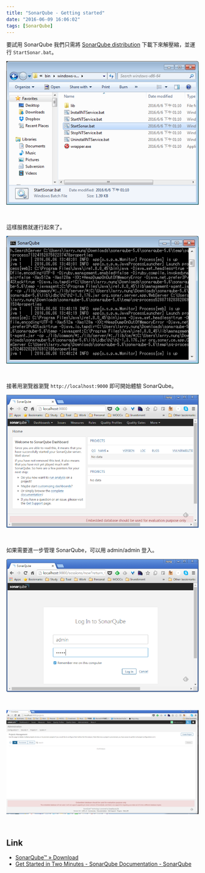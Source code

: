 ```yaml
---
title: "SonarQube - Getting started"
date: "2016-06-09 16:06:02"
tags: [SonarQube]
---
```



要試用 SonarQube 我們只需將 [SonarQube distribution](http://www.sonarqube.org/downloads/) 下載下來解壓縮，並運行 `StartSonar.bat`。  

<!-- More -->

![1.png](1.png)

<br/>


這樣服務就運行起來了。  

![2.png](2.png)

<br/>


接著用瀏覽器瀏覽 `http://localhost:9000` 即可開始體驗 SonarQube。  

![3.png](3.png)

<br/>


如果需要進一步管理 SonarQube，可以用 admin/admin 登入。  

![4.png](4.png)

<br/>


![5.png](5.png)

<br/>


Link
----
* [SonarQube™ » Download](http://www.sonarqube.org/downloads/)
* [Get Started in Two Minutes - SonarQube Documentation - SonarQube](http://docs.sonarqube.org/display/SONAR/Get+Started+in+Two+Minutes)

